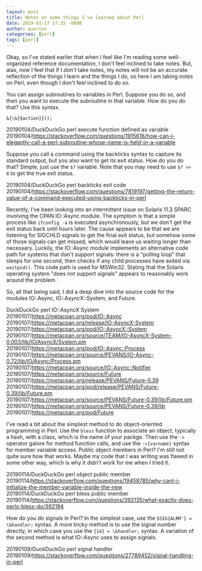 ```yaml
---
layout: post
title: Notes on some things I've learned about Perl
date: 2019-01-17 17:35 -0600
author: quorten
categories: [perl]
tags: [perl]
---
```


Okay, so I've stated earlier that when I feel like I'm reading some
well-organized reference documentation, I don't feel inclined to take
notes.  But, alas, now I feel that if I _don't_ take notes, my notes
will not be an accurate reflection of the things I learn and the
things I do, so here I am taking notes on Perl, even though I don't
feel inclined to do so.

You can assign subroutines to variables in Perl.  Suppose you do so,
and then you want to execute the subroutine in that variable.  How
do you do that?  Use this syntax.

```
&{\&{$action}}();
```

20190104/DuckDuckGo perl execute function defined as variable  
20190104/https://stackoverflow.com/questions/1915616/how-can-i-elegantly-call-a-perl-subroutine-whose-name-is-held-in-a-variable

Suppose you call a command using the backticks syntax to capture its
standard output, but you also want to get its exit status.  How do you
do that?  Simple, just use the `$?` variable.  Note that you may need
to use `$? >> 8` to get the true exit status.

20190104/DuckDuckGo perl backticks exit code  
20190104/https://stackoverflow.com/questions/7819197/getting-the-return-value-of-a-command-executed-using-backticks-in-perl

<!-- more -->

Recently, I've been looking into an intermittent issue on Solaris 11.3
SPARC involving the CPAN IO::Async module.  The symptom is that a
simple process like `ifconfig -a` is executed asynchronously, but we
don't get the exit status back until hours later.  The cause appears
to be that we are listening for SIGCHLD signals to get the final exit
status, but somehow some of those signals can get missed, which would
leave us waiting longer than necessary.  Luckily, the IO::Async module
implements an alternative code path for systems that don't support
signals: there is a "polling loop" that sleeps for one second, then
checks if any child processes have exited via `waitpid()`.  This code
path is used for MSWin32.  Stating that the Solaris operating system
"does not support signals" appears to reasonably work around the
problem.

So, all that being said, I did a deep dive into the source code for
the modules IO::Async, IO::AsyncX::System, and Future.

DuckDuckGo perl IO::AsyncX System  
20190107/https://metacpan.org/pod/IO::Async  
20190107/https://metacpan.org/release/IO-AsyncX-System  
20190107/https://metacpan.org/pod/IO::AsyncX::System  
20190107/https://metacpan.org/source/TEAM/IO-AsyncX-System-0.003/lib/IO/AsyncX/System.pm  
20190107/https://metacpan.org/pod/IO::Async::Process  
20190107/https://metacpan.org/source/PEVANS/IO-Async-0.72/lib/IO/Async/Process.pm  
20190107/https://metacpan.org/source/IO::Async::Notifier  
20190107/https://metacpan.org/source/Future  
20190107/https://metacpan.org/release/PEVANS/Future-0.39  
20190107/https://metacpan.org/pod/release/PEVANS/Future-0.39/lib/Future.pm  
20190107/https://metacpan.org/source/PEVANS/Future-0.39/lib/Future.pm  
20190107/https://metacpan.org/source/PEVANS/Future-0.39/lib  
20190107/https://metacpan.org/pod/Future

I've read a bit about the simplest method to do object-oriented
programming in Perl.  Use the `bless` function to associate an object,
typically a hash, with a class, which is the name of your packge.
Then use the `->` operator galore for method function calls, and use
the `->{varname}` syntax for member variable access.  Public object
members in Perl?  I'm still not quite sure how that works.  Maybe my
code that I was writing was flawed in some other way, which is why it
didn't work for me when I tried it.

20190114/DuckDuckGo perl object public member  
20190114/https://stackoverflow.com/questions/19458785/why-cant-i-initialize-the-member-variable-inside-the-new  
20190114/DuckDuckGo perl bless public member  
20190114/https://stackoverflow.com/questions/392135/what-exactly-does-perls-bless-do/392194

How do you do signals in Perl?  In the simplest case, use the
`$SIG{ALRM'} = \&handler;` syntax.  A more tricky method is to use the
signal number directly, in which case you use the `{14} = \&handler;`
syntax.  A variation of the second method is what IO::Async uses to
assign signals.

20190109/DuckDuckGo perl signal handler  
20190109/https://stackoverflow.com/questions/27789452/signal-handling-in-perl
